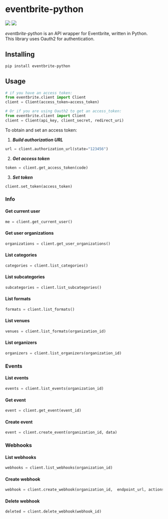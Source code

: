 # eventbrite-python
![](https://img.shields.io/badge/version-0.1.0-success) ![](https://img.shields.io/badge/Python-3.8%20|%203.9%20|%203.10%20|%203.11-4B8BBE?logo=python&logoColor=white)  

*eventbrite-python* is an API wrapper for Eventbrite, written in Python.  
This library uses Oauth2 for authentication.
## Installing
```
pip install eventbrite-python
```
## Usage
```python
# if you have an access token:
from eventbrite.client import Client
client = Client(access_token=access_token)
```
```python
# Or if you are using Oauth2 to get an access_token:
from eventbrite.client import Client
client = Client(api_key, client_secret, redirect_uri)
```
To obtain and set an access token:
1. ***Build authorization URL***
```python
url = client.authorization_url(state="123456")
```
2. ***Get access token***
```python
token = client.get_access_token(code)
```
3. ***Set token***
```python
client.set_token(access_token)
```
### Info
#### Get current user
```python
me = client.get_current_user()
```
#### Get user organizations
```python
organizations = client.get_user_organizations()
```
#### List categories
```python
categories = client.list_categories()
```
#### List subcategories
```python
subcategories = client.list_subcategories()
```
#### List formats
```python
formats = client.list_formats()
```
#### List venues
```python
venues = client.list_formats(organization_id)
```
#### List organizers
```python
organizers = client.list_organizers(organization_id)
```
### Events
#### List events
```python
events = client.list_events(organization_id)
```
#### Get event
```python
event = client.get_event(event_id)
```
#### Create event
```python
event = client.create_event(organization_id, data)
```
### Webhooks
#### List webhooks
```python
webhooks = client.list_webhooks(organization_id)
```
#### Create webhook
```python
webhook = client.create_webhook(organization_id,  endpoint_url, actions, event_id="")
```
#### Delete webhook
```python
deleted = client.delete_webhook(webhook_id)
```
